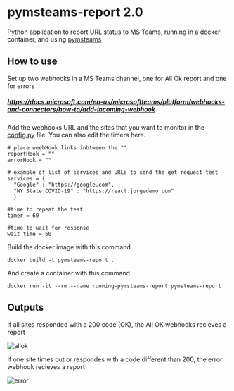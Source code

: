 # pymsteams-report 2.0
Python application to report URL status to MS Teams, running in a docker container, and using [pymsteams](https://pypi.org/project/pymsteams/)

## How to use

Set up two webhooks in a MS Teams channel, one for All Ok report and one for errors

##### https://docs.microsoft.com/en-us/microsoftteams/platform/webhooks-and-connectors/how-to/add-incoming-webhook 

Add the webhooks URL and the sites that you want to monitor in the [config.py](https://github.com/gorj3/pymsteams-report/blob/master/config.py) file. You can also edit the timers here.

```
# place weebHook links inbtween the ""
reportHook = ""
errorHook = ""

# example of list of services and URLs to send the get request test
services = {
  "Google" : "https://google.com",
  "NY State COVID-19" : "https://react.jorgedemo.com"
  }

#time to repeat the test
timer = 60

#time to wait for response
wait_time = 60
```

Build the docker image with this command 

```
docker build -t pymsteams-report .
```

And create a container with this command 

```
docker run -it --rm --name running-pymsteams-report pymsteams-report
```

## Outputs

If all sites responded with a 200 code (OK), the All OK webhooks recieves a report

![allok](https://s3.amazonaws.com/jorgesilva.pro/content/allok.PNG)

If one site times out or respondes with a code different than 200, the error webhook recieves a report

![error](https://s3.amazonaws.com/jorgesilva.pro/content/error.PNG)